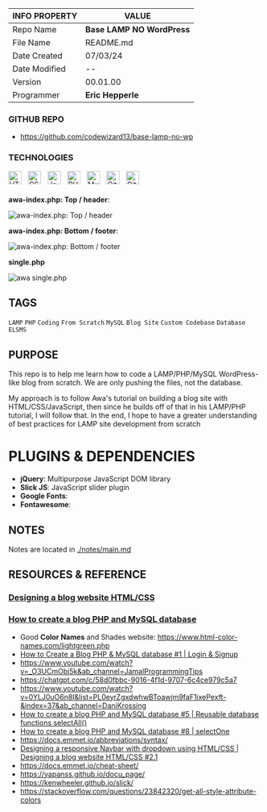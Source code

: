 | INFO PROPERTY | VALUE                     |
| ------------- | ------------------------- |
| Repo Name     | **Base LAMP NO WordPress** |
| File Name     | README.md                 |
| Date Created  | 07/03/24                  |
| Date Modified | --                        |
| Version       | 00.01.00                  |
| Programmer    | **Eric Hepperle**         |

### GITHUB REPO

- https://github.com/codewizard13/base-lamp-no-wp

### TECHNOLOGIES

<img align="left" alt="HTML5" title="HTML5" width="26px" src="https://cdn.jsdelivr.net/gh/devicons/devicon/icons/html5/html5-original.svg" style="padding-right:10px;" />

<img align="left" alt="CSS3" title="CSS3" width="26px" src="https://cdn.jsdelivr.net/gh/devicons/devicon/icons/css3/css3-original.svg" style="padding-right:10px;" />

<img align="left" alt="JavaScript" title="JavaScript" width="26px" src="https://cdn.jsdelivr.net/gh/devicons/devicon/icons/javascript/javascript-original.svg" style="padding-right:10px;" />

<img align="left" alt="PHP" title="PHP" width="26px" src="https://cdn.jsdelivr.net/gh/devicons/devicon/icons/php/php-original.svg" style="padding-right:10px;" />

<img align="left" alt="MySQL" title="MySQL" width="26px" src="https://cdn.jsdelivr.net/gh/devicons/devicon/icons/mysql/mysql-original.svg" style="padding-right:10px;" />

<img align="left" alt="Git" title="Git" width="26px" src="https://cdn.jsdelivr.net/gh/devicons/devicon/icons/git/git-original.svg" style="padding-right:10px;" />

<img align="left" alt="GitHub" title="GitHub" width="26px" src="https://user-images.githubusercontent.com/3369400/139448065-39a229ba-4b06-434b-bc67-616e2ed80c8f.png" style="padding-right:10px;" />

<br><br>

**awa-index.php: Top / header**:

![awa-index.php: Top / header](/pix/screen-elsm-s--DEV-no-wp-700--03--awa-index--ftr-vid-6-sidebar.jpg)

**awa-index.php: Bottom / footer**:

![awa-index.php: Bottom / footer](/pix/screen-elsm-s--DEV-no-wp-700--04--awa-index--ftr-vid-8-footer.jpg)

**single.php**

![awa single.php](pix/screen-elsm-s--DEV-no-wp-700--05--awa-single--ftr-vid-9-single.jpg)


## TAGS

`LAMP` `PHP` `Coding` `From Scratch` `MySQL` `Blog Site` `Custom Codebase` `Database` `ELSMS`


## PURPOSE

This repo is to help me learn how to code a LAMP/PHP/MySQL WordPress-like blog from scratch. We are only pushing the files, not the database.

My approach is to follow Awa's tutorial on building a blog site with HTML/CSS/JavaScript, then since he builds off of that in his LAMP/PHP tutorial, I will follow that. In the end, I hope to have a greater understanding of best practices for LAMP site development from scratch

# PLUGINS & DEPENDENCIES

- **jQuery**: Multipurpose JavaScript DOM library
- **Slick JS**: JavaScript slider plugin
- **Google Fonts**:
- **Fontawesome**:

## NOTES

Notes are located in [./notes/main.md](./notes/main.md)

## RESOURCES & REFERENCE

### [Designing a blog website HTML/CSS](https://www.youtube.com/playlist?list=PL3pyLl-dgiqBSBsC5O5AQHN1UsUk-60nc)

### [How to create a blog PHP and MySQL database](https://www.youtube.com/playlist?list=PL3pyLl-dgiqD0eKYJ-XSxrHaRh-zsA2tP)

- Good **Color Names** and Shades website: https://www.html-color-names.com/lightgreen.php
-  [How to Create a Blog PHP & MySQL database #1 | Login & Signup](https://www.youtube.com/watch?v=ZACNmjjryLo&ab_channel=CodingwithElias)
- https://www.youtube.com/watch?v=_O3UCmObj5k&ab_channel=JamalProgrammingTips
- https://chatgpt.com/c/58d0fbbc-9016-4f1d-9707-6c4ce979c5a7
- https://www.youtube.com/watch?v=0YLJ0uO6n8I&list=PL0eyrZgxdwhwBToawjm9faF1ixePexft-&index=37&ab_channel=DaniKrossing
- [How to create a blog PHP and MySQL database #5 | Reusable database functions selectAll()](https://www.youtube.com/watch?v=USw5nqjv6U8&list=PL3pyLl-dgiqD0eKYJ-XSxrHaRh-zsA2tP&index=5&ab_channel=AwaMelvine)
- [How to create a blog PHP and MySQL database #8 | selectOne](https://www.youtube.com/watch?v=y1w1l9q5uBY&list=PL3pyLl-dgiqD0eKYJ-XSxrHaRh-zsA2tP&index=8&ab_channel=AwaMelvine)
- https://docs.emmet.io/abbreviations/syntax/
- [Designing a responsive Navbar with dropdown using HTML/CSS | Designing a blog website HTML/CSS #2.1](https://www.youtube.com/watch?v=QAir1tm72eY&list=PL3pyLl-dgiqBSBsC5O5AQHN1UsUk-60nc&index=2&ab_channel=AwaMelvine)
- https://docs.emmet.io/cheat-sheet/
- https://yapanss.github.io/docu_page/
- https://kenwheeler.github.io/slick/
- https://stackoverflow.com/questions/23842320/get-all-style-attribute-colors